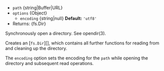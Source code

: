 <!-- YAML
added: v12.12.0
-->

* `path` {string|Buffer|URL}
* `options` {Object}
  * `encoding` {string|null} **Default:** `'utf8'`
* Returns: {fs.Dir}

Synchronously open a directory. See opendir(3).

Creates an [`fs.Dir`][], which contains all further functions for reading from
and cleaning up the directory.

The `encoding` option sets the encoding for the `path` while opening the
directory and subsequent read operations.

